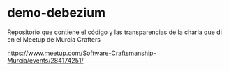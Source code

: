 # demo-debezium
Repositorio que contiene el código y las transparencias de la charla que di en el Meetup de Murcia Crafters

https://www.meetup.com/Software-Craftsmanship-Murcia/events/284174251/

